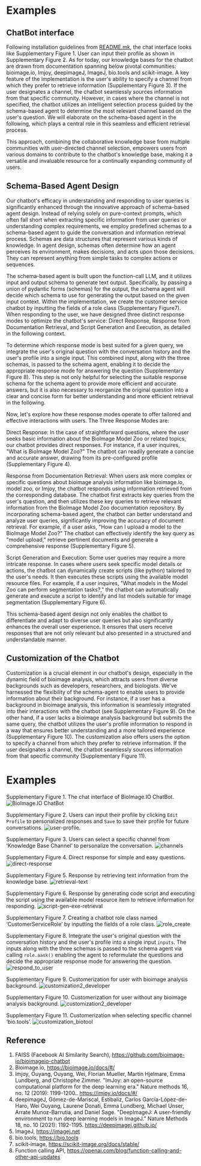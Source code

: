 # Examples

## ChatBot interface

Following installation guidelines from [README.mk](README.md), the chat interface looks like Supplementary Figure 1. User can input their profile as shown in Supplementary Figure 2. 
As for today, our knowledge bases for the chatbot are drawn from documentation spanning below pivotal communities: bioimage.io, Imjoy, deepimageJ, ImageJ, bio.tools and scikit-image. A key feature of the implementation is the user's ability to specify a channel from which they prefer to retrieve information (Supplementary Figure 3). If the user designates a channel, the chatbot seamlessly sources information from that specific community. However, in cases where the channel is not specified, the chatbot utilizes an intelligent selection process guided by the schema-based agent to determine the most relevant channel based on the user's question. We will elaborate on the schema-based agent in the following, which plays a central role in this seamless and efficient retrieval process.

This approach, combining the collaborative knowledge base from multiple communities with user-directed channel selection, empowers users from various domains to contribute to the chatbot's knowledge base, making it a versatile and invaluable resource for a continually expanding community of users.


## Schema-Based Agent Design

Our chatbot's efficacy in understanding and responding to user queries is significantly enhanced through the innovative approach of schema-based agent design. Instead of relying solely on pure-context prompts, which often fall short when extracting specific information from user queries or understanding complex requirements, we employ predefined schemas to a schema-based agent to guide the conversation and information retrieval process. Schemas are data structures that represent various kinds of knowledge. In agent design, schemas often determine how an agent perceives its environment, makes decisions, and acts upon those decisions. They can represent anything from simple tasks to complex actions or sequences.

The schema-based agent is built upon the function-call LLM, and it utilizes input and output schema to generate text output. Specifically, by passing a union of pydantic forms (schemas) for the output, the schema agent will decide which schema to use for generating the output based on the given input context. Within the implementation, we create the customer service chatbot by inputting the fields of a role class (Supplementary Figure7). When responding to the user, we have designed three distinct response modes to optimize the chatbot's service: Direct Response, Response from Documentation Retrieval, and Script Generation and Execution, as detailed in the following context.

To determine which response mode is best suited for a given query, we integrate the user's original question with the conversation history and the user's profile into a single input. This combined input, along with the three schemas, is passed to the schema agent, enabling it to decide the appropriate response mode for answering the question (Supplementary Figure 8). This step is not only helpful for selecting the suitable response schema for the schema agent to provide more efficient and accurate answers, but it is also necessary to reorganize the original question into a clear and concise form for better understanding and more efficient retrieval in the following.  

Now, let's explore how these response modes operate to offer tailored and effective interactions with users. The Three Response Modes are:

Direct Response: In the case of straightforward questions, where the user seeks basic information about the BioImage Model Zoo or related topics, our chatbot provides direct responses. For instance, if a user inquires, "What is BioImage Model Zoo?" The chatbot can readily generate a concise and accurate answer, drawing from its pre-configured profile (Supplementary Figure 4).

Response from Documentation Retrieval: When users ask more complex or specific questions about bioimage analysis information like bioimage.io, model zoo, or Imjoy, the chatbot responds using information retrieved from the corresponding database. The chatbot first extracts key queries from the user's question, and then utilizes these key queries to retrieve relevant information from the BioImage Model Zoo documentation repository. By incorporating schema-based agent, the chatbot can better understand and analyze user queries, significantly improving the accuracy of document retrieval. For example, if a user asks, "How can I upload a model to the BioImage Model Zoo?" The chatbot can effectively identify the key query as "model upload," retrieve pertinent documents and generate a comprehensive response (Supplementary Figure 5).

Script Generation and Execution: Some user queries may require a more intricate response. In cases where users seek specific model details or actions, the chatbot can dynamically create scripts (like python) tailored to the user's needs. It then executes these scripts using the available model resource files. For example, if a user inquires, "What models in the Model Zoo can perform segmentation tasks?," the chatbot can automatically generate and execute a script to identify and list models suitable for image segmentation (Supplementary Figure 6).


This schema-based agent design not only enables the chatbot to differentiate and adapt to diverse user queries but also significantly enhances the overall user experience. It ensures that users receive responses that are not only relevant but also presented in a structured and understandable manner.

## Customization of the Chatbot


Customization is a crucial element in our chatbot's design, especially in the dynamic field of bioimage analysis, which attracts users from diverse backgrounds such as developers, researchers, and biologists. We've harnessed the flexibility of the schema-agent to enable users to provide information about their background. For instance, if a user has a background in bioimage analysis, this information is seamlessly integrated into their interactions with the chatbot (see Supplementary Figure 9). On the other hand, if a user lacks a bioimage analysis background but submits the same query, the chatbot utilizes the user's profile information to respond in a way that ensures better understanding and a more tailored experience (Supplementary Figure 10). The customization also offers users the option to specify a channel from which they prefer to retrieve information. If the user designates a channel, the chatbot seamlessly sources information from that specific community (Supplementary Figure 11). 


 # Examples 

Supplementary Figure 1. The chat interface of BioImage.IO ChatBot.
![BioImage.IO ChatBot](./screenshots/chat-interface.png)

Supplementary Figure 2. Users can input their profile by clicking `Edit Profile` to personalized responses and `Save` to save their profile for future conversations. 
![user-profile](./screenshots/user-profile.png).

Supplementary Figure 3. Users can select a specific channel from ‘Knowledge Base Channel’ to personalize the conversation.
![channels](./screenshots/channels.png)

Supplementary Figure 4. Direct response for simple and easy questions.
![direct-response](./screenshots/direct-response.png)

Supplementary Figure 5. Response by retrieving text information from the knowledge base. 
![retrieval-text](./screenshots/retrieval-text.png)


Supplementary Figure 6. Response by generating code script and executing the script using the available model resource item to retrieve information for responding. 
![script-gen-exe-retrieval](./screenshots/script-gen-exe-retrieval.png)

Supplementary Figure 7. Creating a chatbot role class named ‘CustomerServiceRole’ by inputting the fields of a role class. 
![role_create](./screenshots/role_create.png)


Supplementary Figure 8. Integrate the user's original question with the conversation history and the user's profile into a single input `inputs`. The inputs along with the three schemas is passed to the schema agent via calling `role.aask()` enabling the agent to reformulate the questions and decide the appropriate response mode for answering the question. 
![respond_to_user](./screenshots/respond_to_user.png)

Supplementary Figure 9. Customerization for user with bioimage analysis background. 
![customization2_developer](./screenshots/customization2_developer.png)

Supplementary Figure 10. Customerization for user without any bioimage analysis background. 
![customization2_developer](./screenshots/customization2_developer.png)

Supplementary Figure 11. Customerization when selecting specific channel ‘bio.tools’.
![customization_biotool](./screenshots/customization_biotool.png)


## Reference
1. FAISS (Facebook AI Similarity Search), https://github.com/bioimage-io/bioimageio-chatbot 
2. Bioimage.io, https://bioimage.io/docs/#/
3. Imjoy, Ouyang, Ouyang, Wei, Florian Mueller, Martin Hjelmare, Emma Lundberg, and Christophe Zimmer. "ImJoy: an open-source computational platform for the deep learning era." Nature methods 16, no. 12 (2019): 1199-1200.. https://imjoy.io/docs/#/ 
4. deepimageJ, Gómez-de-Mariscal, Estibaliz, Carlos García-López-de-Haro, Wei Ouyang, Laurene Donati, Emma Lundberg, Michael Unser, Arrate Munoz-Barrutia, and Daniel Sage. "DeepImageJ: A user-friendly environment to run deep learning models in ImageJ." Nature Methods 18, no. 10 (2021): 1192-1195. https://deepimagej.github.io/ 
5. ImageJ, https://imagej.net 
6. bio.tools, https://bio.tools 
7. scikit-image, https://scikit-image.org/docs/stable/ 
8. Function calling API, https://openai.com/blog/function-calling-and-other-api-updates

